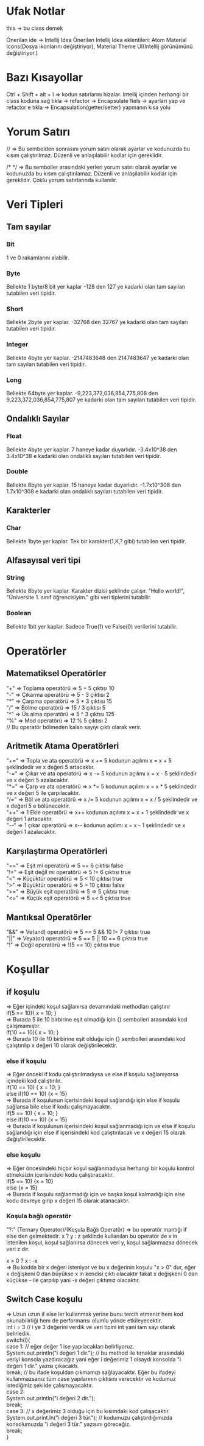 # Ufak Notlar
this -> bu class demek

Önerilan ide -> Intellij Idea
Önerilen Intellij Idea eklentileri: Atom Material Icons(Dosya ikonlarını değiştiriyor), Material Theme UI(Intellij görünümünü değiştiriyor.)


# Bazı Kısayollar
Ctrl + Shift + alt + l => kodun satırlarını hizalar.
Intellij içinden herhangi bir class koduna sağ tıkla -> refactor -> Encapsulate fiels -> ayarları yap ve refactor e tıkla -> Encapsulation(getter/setter) yapmanın kısa yolu


# Yorum Satırı
//       => Bu sembolden sonrasını yorum satırı olarak ayarlar ve kodunuzda bu kısım çalıştırılmaz. Düzenli ve anlaşılabilir kodlar için gereklidir.

/*  */   => Bu semboller arasındaki yerleri yorum satırı olarak ayarlar ve kodunuzda bu kısım çalıştırılamaz. Düzenli ve anlaşılabilir kodlar için gereklidir. Çoklu yorum satırlarında kullanılır.


# Veri Tipleri

## Tam sayılar

### Bit
1 ve 0 rakamlarını alabilir.

### Byte
Bellekte 1 byte/8 bit yer kaplar
-128 den 127 ye kadarki olan tam sayıları tutabilen veri tipidir.

### Short
Bellekte 2byte yer kaplar.
-32768 den 32767 ye kadarki olan tam sayıları tutabilen veri tipidir.

### Integer
Bellekte 4byte yer kaplar.
-2147483648 den 2147483647 ye kadarki olan tam sayıları tutabilen veri tipidir.

### Long
Bellekte 64byte yer kaplar.
-9,223,372,036,854,775,808 den 9,223,372,036,854,775,807 ye kadarki olan tam sayıları tutabilen veri tipidir.


## Ondalıklı Sayılar

### Float
Bellekte 4byte yer kaplar.
7 haneye kadar duyarlıdır.
-3.4x10^38 den 3.4x10^38 e kadarki olan ondalıklı sayıları tutabilen veri tipidir.

### Double
Bellekte 8byte yer kaplar.
15 haneye kadar duyarlıdır.
-1.7x10^308 den 1.7x10^308 e kadarki olan ondalıklı sayıları tutabilen veri tipidir.

## Karakterler

### Char
Bellekte 1byte yer kaplar.
Tek bir karakter(1,K,? gibi) tutabilen veri tipidir.


## Alfasayısal veri tipi

### String
Bellekte 8byte yer kaplar.
Karakter dizisi şeklinde çalışır.
"Hello world!", "Üniversite 1. sınıf öğrencisiyim." gibi veri tiplerini tutabilir.

### Boolean
Bellekte 1bit yer kaplar. 
Sadece True(1) ve False(0) verilerini tutabilir. 


# Operatörler

## Matematiksel Operatörler

"+" => Toplama operatörü         => 5 + 5 çıktısı 10 <br>
"-" => Çıkarma operatörü         => 5 - 3 çıktısı 2 <br>
"*" => Çarpma operatörü          => 5 * 3 çıktısı 15 <br>
"/" => Bölme operatörü           => 15 / 3 çıktısı 5 <br>
"^" => Üs alma operatörü         => 5 ^ 3 çıktısı 125 <br>
"%" => Mod operatörü             => 12 % 5 çıktısı 2 <br>
  // Bu operatör bölmeden kalan sayıyı çıktı olarak verir. 


## Aritmetik Atama Operatörleri

"+=" => Topla ve ata operatörü    => x += 5 kodunun açılımı x = x + 5 şeklindedir ve x değeri 5 artacaktır. <br>
"-=" => Çıkar ve ata operatörü    => x -= 5 kodunun açılımı x = x - 5 şeklindedir ve x değeri 5 azalacaktır. <br>
"*=" => Çarp ve ata operatörü     => x *= 5 kodunun açılımı x = x * 5 şeklindedir ve x değeri 5 ile çarpılacaktır. <br>
"/=" => Böl ve ata operatörü      => x /= 5 kodunun açılımı x = x / 5 şeklindedir ve x değeri 5 e bölünecektir. <br>
"++" => 1 Ekle operatörü          =>  x++   kodunun açılımı x = x + 1 şeklindedir ve x değeri 1 artacaktır. <br>
"--" => 1 çıkar operatörü         =>  x--   kodunun açılımı x = x - 1 şeklindedir ve x değeri 1 azalacaktır. <br>


## Karşılaştırma Operatörleri

"==" => Eşit mi operatörü          => 5 == 6 çıktısı false <br>
"!=" => Eşit değil mi operatörü    => 5 != 6 çıktısı true <br>
"<"  => Küçüktür operatörü         => 5 < 10 çıktısı true <br>
">"  => Büyüktür operatörü         => 5 > 10 çıktısı false <br>
">=" => Büyük eşit operatörü       => 5 => 5 çıktısı true <br>
"<=" => Küçük eşit operatörü       => 5 =< 5 çıktısı true


## Mantıksal Operatörler

"&&" => Ve(and) operatörü          => 5 == 5 && 10 != 7 çıktısı true <br>
"||" => Veya(or) operatörü         => 5 == 5 || 10 == 6 çıktısı true <br>
"!" => Değil operatörü             => !(5 == 10) çıktısı true


# Koşullar 

## if koşulu 
=> Eğer içindeki koşul sağlanırsa devamındaki methodları çalıştırır <br>
 if(5 == 10){  x = 10; } <br>
 => Burada 5 ile 10 birbirine eşit olmadığı için {} sembolleri arasındaki kod çalışmamıştır. <br>
 if(10 == 10){  x = 10; } <br>
 => Burada 10 ile 10 birbirine eşit olduğu için {} sembolleri arasındaki kod çalıştırılıp x değeri 10 olarak değiştirilecektir.

### else if koşulu 
=> Eğer önceki if kodu çalıştırılmadıysa ve else if koşulu sağlanıyorsa içindeki kod çalıştırılır. <br>
 if(10 == 10) { x = 10; } <br>
 else if(10 == 10) {x = 15} <br>
 => Burada if koşulunun içerisindeki koşul sağlandığı için else if koşulu sağlansa bile else if kodu çalışmayacaktır. <br>
 if(5 == 10) { x = 10; } <br>
 else if(10 == 10) {x = 15} <br>
 => Burada if koşulunun içerisindeki koşul sağlanmadığı için ve else if koşulu sağlandığı için else if içerisindeki kod çalıştırılacak ve x değeri 15 olarak değiştirilecektir.

### else koşulu 
=> Eğer öncesindeki hiçbir koşul sağlanmadıysa herhangi bir koşulu kontrol etmeksizin içerisindeki kodu çalıştıracaktır. <br>
if(5 == 10) {x = 10} <br>
else {x = 15} <br>
=> Burada if koşulu sağlanmadığı için ve başka koşul kalmadığı için else kodu devreye girip x değeri 15 olarak atanacaktır.

### Koşula bağlı operatör
"?:" (Ternary Operator)/(Koşula Bağlı Operatör) => bu operatör mantığı if else den gelmektedir. x ? y : z şeklinde kullanılan bu operatör de x in istenilen koşul, koşul sağlanırsa dönecek veri y, koşul sağlanmazsa dönecek veri z dir.

x > 0 ? x : -x <br>
=> Bu kodda bir x değeri isteniyor ve bu x değerinin koşulu "x > 0" dur, eğer x değişkeni 0 dan büyükse x in kendisi çıktı olacaktır fakat x değişkeni 0 dan küçükse - ile çarpılıp yani -x değeri çıktımız olacaktır.


## Switch Case koşulu
=> Uzun uzun if else ler kullanmak yerine bunu tercih etmeniz hem kod okunabilirliği hem de performansı olumlu yönde etkileyecektir. <br>
int i = 3 // i ye 3 değerini verdik ve veri tipini int yani tam sayı olarak belirledik. <br>
switch(i){ <br>
        case 1: // eğer değer 1 ise yapılacakları belirliyoruz. <br>
                System.out.println("i değeri 1 dir."); // bu method ile tırnaklar arasındaki veriyi konsola yazdıracağız yani eğer i değerimiz 1 olsaydı konsolda "i değeri 1 dir." yazısı çıkacaktı. <br>
                break; // bu ifade koşuldan çıkmamızı sağlayacaktır. Eğer bu ifadeyi kullanmazsanız tüm case yapılarının çıktısını verecektir ve kodumuz istediğmiz şekilde çalışmayacaktır. <br>
        case 2: <br>
                System.out.println("i değeri 2 dir."); <br>
                break; <br>
        case 3: // x değerimiz 3 olduğu için bu kısımdaki kod çalışacaktır. <br>
                System.out.print.ln("i değeri 3 tür."); // kodumuzu çalıştırdığımızda konsolumuzda "i değeri 3 tür." yazısını göreceğiz. <br>
                break;  <br>
}



